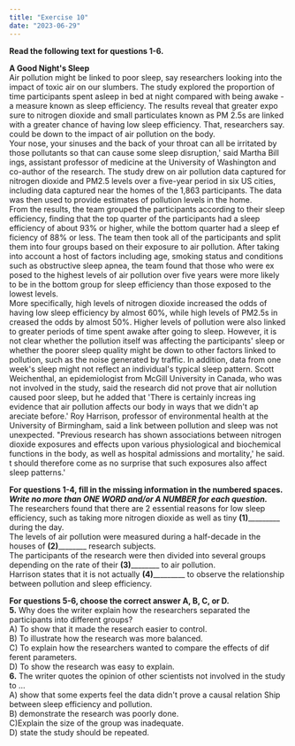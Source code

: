```yaml
---
title: "Exercise 10"
date: "2023-06-29"
---
```


**Read the following text for questions 1-6.**

**A Good Night's Sleep**  
Air pollution might be linked to poor sleep, say researchers looking into the impact of toxic air on our slumbers. The study explored the proportion of time participants spent asleep in bed at night compared with being awake - a measure known as sleep efficiency. The results reveal that greater expo sure to nitrogen dioxide and small particulates known as PM 2.5s are linked with a greater chance of having low sleep efficiency. That, researchers say. could be down to the impact of air pollution on the body.  
Your nose, your sinuses and the back of your throat can all be irritated by those pollutants so that can cause some sleep disruption,' said Martha Bill ings, assistant professor of medicine at the University of Washington and co-author of the research. The study drew on air pollution data captured for nitrogen dioxide and PM2.5 levels over a five-year period in six US cities, including data captured near the homes of the 1,863 participants. The data was then used to provide estimates of pollution levels in the home.  
From the results, the team grouped the participants according to their sleep efficiency, finding that the top quarter of the participants had a sleep efficiency of about 93% or higher, while the bottom quarter had a sleep ef ficiency of 88% or less. The team then took all of the participants and split them into four groups based on their exposure to air pollution. After taking into account a host of factors including age, smoking status and conditions such as obstructive sleep apnea, the team found that those who were ex posed to the highest levels of air pollution over five years were more likely to be in the bottom group for sleep efficiency than those exposed to the lowest levels.  
More specifically, high levels of nitrogen dioxide increased the odds of having low sleep efficiency by almost 60%, while high levels of PM2.5s in creased the odds by almost 50%. Higher levels of pollution were also linked to greater periods of time spent awake after going to sleep. However, it is not clear whether the pollution itself was affecting the participants' sleep or whether the poorer sleep quality might be down to other factors linked to pollution, such as the noise generated by traffic. In addition, data from one week's sleep might not reflect an individual's typical sleep pattern. Scott Weichenthal, an epidemiologist from McGill University in Canada, who was not involved in the study, said the research did not prove that air nollution caused poor sleep, but he added that 'There is certainly increas ing evidence that air pollution affects our body in ways that we didn't ap areciate before.' Roy Harrison, professor of environmental health at the University of Birmingham, said a link between pollution and sleep was not unexpected. "Previous research has shown associations between nitrogen dioxide exposures and effects upon various physiological and biochemical functions in the body, as well as hospital admissions and mortality,' he said. t should therefore come as no surprise that such exposures also affect sleep patterns.'

**For questions 1-4, fill in the missing information in the numbered spaces.  
_Write no more than ONE WORD and/or A NUMBER for each question._**  
The researchers found that there are 2 essential reasons for low sleep efficiency, such as taking more nitrogen dioxide as well as tiny **(1)**\_\_\_\_\_\_\_\_\_ during the day.  
The levels of air pollution were measured during a half-decade in the houses of **(2)**\_\_\_\_\_\_\_\_ research subjects.  
The participants of the research were then divided into several groups depending on the rate of their **(3)**\_\_\_\_\_\_\_\_ to air pollution.  
Harrison states that it is not actually **(4)**\_\_\_\_\_\_\_\_\_ to observe the relationship between pollution and sleep efficiency.

**For questions 5-6, choose the correct answer A, B, C, or D.**  
**5\.** Why does the writer explain how the researchers separated the participants into different groups?  
A) To show that it made the research easier to control.  
B) To illustrate how the research was more balanced.  
C) To explain how the researchers wanted to compare the effects of dif ferent parameters.  
D) To show the research was easy to explain.  
**6\.** The writer quotes the opinion of other scientists not involved in the study to …  
A) show that some experts feel the data didn't prove a causal relation Ship between sleep efficiency and pollution.  
B) demonstrate the research was poorly done.  
C)Explain the size of the group was inadequate.  
D) state the study should be repeated.
